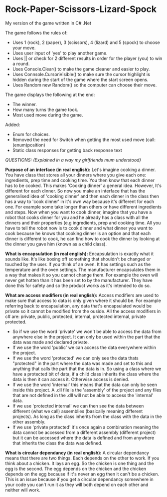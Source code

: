 # Rock-Paper-Scissors-Lizard-Spock
My version of the game written in C# .Net

The game follows the rules of:
 * Uses 1 (rock), 2 (paper), 3 (scissors), 4 (lizard) and 5 (spock) to choose your move.
 * Uses user input of 'yes' to play another game.
 * Uses || or check for 2 different results in order for the player (you) to win a round.
 * Uses Console.Clear() to make the game cleaner and easier to play.
 * Uses Connsole.CursonVisible() to make sure the cursor highlight is hidden during the start of the game where the start screen opens.
 * Uses Random new Random() so the computer can choose their move.

The game displays the following at the end:
 * The winner.
 * How many turns the game took.
 * Most used move during the game.
 
Added:
 * Enum for choices.
 * Removed the need for Switch when getting the most used move (call: (enum)position)
 * Static class responses for getting back response text


*QUESTIONS: (Explained in a way my girlfriends mum understood)*

**Purpose of an interface (in real english):**
Let's imagine cooking a dinner.
You have class that stores all your dinners where you give each one: ingredients, prep time and cooking time. You then know that each dinner has to be cooked. This makes 'Cooking dinner' a general idea. However, It's different for each dinner. So now you make an interface that has the generalised idea of 'cooking dinner' and then each dinner in the class then has a way to 'cook dinner' in it's own way because it's different for each one. For example some take longer than others or have different ingredients and steps.
Now when you want to cook dinner, imagine that you have a robot that cooks dinner for you and he already has a class with all the dinners and their properties (e.g ingredients, prep and cooking time. 
All you have to tell the robot now is to cook dinner and what dinner you want to cook because he knows that cooking dinner is an option and that each dinner is different to cook, he can find how to cook the dinner by looking at the dinner you gave him (known as a child class).

**What is encapsulation (in real english):**
Encapsulation is exactly what it sounds like. It's like boxing off something that shouldn't be changed or touched by the user.
If you think of an oven. It has settings such as the temperature and the oven settings. The manufacturer encapsulates them in a way that makes it so you cannot change them. For example the oven will never get hotten than it has been set to by the manufacturer. They have done this for safety and so the product works as it's intended to do so.

**What are access modifiers (in real english):**
Access modifiers are used to make sure that access to data is only given where it should be. For example referring back to encapsulation, any data that's encapsulated would be private so it cannot be modified from the ouside.
All the access modifiers in c# are: private, public, protected, internal, protected internal, private protected.
 * So if we use the word 'private' we won't be able to access the data from anywhere else in the project. It can only be used within the part that the data was made and declared private.
 * If we use the word 'public' we can access the data everywhere within the project.
 * If we use the word 'protected' we can only see the data thats "protected" in the part where the data was made and set to this and anything that calls the part that the data is in. So using a class where we have a protected bit of data, if a child class inherits the class where the data is then it can access it. Otherwise access is denied.
 * If we use the word 'internal' this means that the data can only be seen inside this project. A .dll file is the 'assembly' of the project and any files that are not defined in the .dll will not be able to access the 'internal' data.
 * If we use 'protected internal' we can then see the data between different (what we call) assemblies (basically meaning different projects). As long as the class inherits from the class with the data in the other assembly.
 * If we use 'private protected' it's once again a combination meaning the data cannot be accessed from a different assembly (different project) but it can be accessed where the data is defined and from anywhere that inherits the class the data was defined.
 
**What is circular dependancy (in real english):**
 A circular dependancy means that there are two things. Each depends on the other to work. 
 If you think about a chicken. It lays an egg. So the chicken is one thing and the egg is the second. The egg depends on the chicken and the chicken depends on the egg because if it's never an egg then it can't be a chicken. This is an issue because if you get a circular dependancy somewhere in your code you can't run it as they will both depend on each other and neither will work. 

